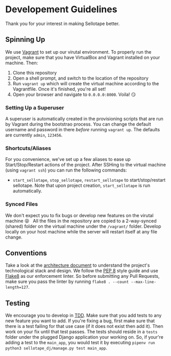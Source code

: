# Developement Guidelines
Thank you for your interest in making Sellotape better. 

## Spinning Up
We use [Vagrant](https://www.vagrantup.com/) to set up our virutal environment. To properly run the project, make sure that you have VirtualBox and Vagrant installed on your machine. Then:
1. Clone this repository
2. Open a shell prompt, and switch to the location of the repository
3. Run `vagrant up` which will create the virtual machine according to the Vagrantfile. Once it's finished, you're all set!
4. Open your browser and navigate to `0.0.0.0:8000`. Voila! :smirk:

### Setting Up a Superuser
A superuser is automatically created in the provisioning scripts that are run by Vagrant during the bootstrao process. You can change the default username and password in there _before_ running `vagrant up`.
The defaults are currently `admin`, `123456`.

### Shortcuts/Aliases
For you convenience, we've set up a few aliases to ease up Start/Stop/Restart actions of the project.
After SSHing to the virtual machine (using `vagrant ssh`) you can run the following commands:
* `start_sellotape`, `stop_sellotape`, `restart_sellotape` to start/stop/restart sellotape.
Note that upon project creation, `start_sellotape` is run automatically.

### Synced Files
We don't expect you to fix bugs or develop new features on the virutal machine :stuck_out_tongue_closed_eyes: &nbsp; All the files in the repository are copied to a 2-way-synced (shared) folder on the virtual machine under the `/vagrant/` folder. Develop locally on your host machine while the server will restart itself at any file change.

## Conventions
Take a look at the [architecture document](Architecture.md) to understand the project's technological stack and design. We follow the [PEP 8](https://www.python.org/dev/peps/pep-0008/) style guide and use [Flake8](https://flake8.pycqa.org/en/latest/) as our enforcement linter. So before submitting any Pull Requests, make sure you pass the linter by running `flake8 . --count --max-line-length=127`.

## Testing
We encourage you to develop in [TDD](https://en.wikipedia.org/wiki/Test-driven_development). Make sure that you add tests to any new feature you want to add. If you're fixing a bug, first make sure that there is a test failing for that use case (if it does not exist then add it). Then work on your fix until that test passes. The tests should reside in a `tests` folder under the plugged Django application your working on. So, if your're adding a test to the `main_app`, you would test it by executing `pipenv run python3 sellotape_dj/manage.py test main_app`.